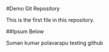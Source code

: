 #Demo Git Repository

This is the first file in this repository.

##Ipsum Below

Suman kumar polavarapu testing github